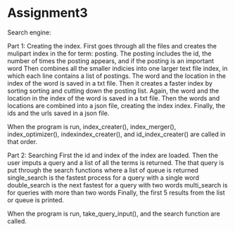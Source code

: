 # Assignment3

Search engine:

Part 1: Creating the index.
  First goes through all the files and creates the mulipart index in the for term: posting.
    The posting includes the id, the number of times the posting appears, and if the posting is an important word
  Then combines all the smaller indicies into one larger text file index, in which each line contains a list of postings.
    The word and the location in the index of the word is saved in a txt file.
  Then it creates a faster index by sorting sorting and cutting down the posting list.
     Again, the word and the location in the index of the word is saved in a txt file.
  Then the words and locations are combined into a json file, creating the index index.
  Finally, the ids and the urls saved in a json file.
  
  When the program is run, index_creater(), index_merger(), index_optimizer(), indexindex_creater(), and id_index_creater() are called in that order.
  
Part 2: Searching
  First the id and index of the index are loaded.
  Then the user imputs a query and a list of all the terms is returned.
  The that query is put through the search functions where a list of queue is returned
    single_search is the fastest process for a query with a single word
    double_search is the next fastest for a query with two words
    multi_search is for queries with more than two words
  Finally, the first 5 results from the list or queue is printed.
  
  When the program is run, take_query_input(), and the search function are called.
    
    
